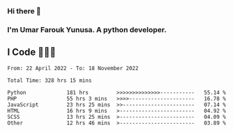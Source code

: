 ### Hi there 👋
### I'm Umar Farouk Yunusa. A python developer.
## I Code 👨🏻‍💻

<!--START_SECTION:waka-->

```text
From: 22 April 2022 - To: 18 November 2022

Total Time: 328 hrs 15 mins

Python             181 hrs         >>>>>>>>>>>>>>-----------   55.14 %
PHP                55 hrs 3 mins   >>>>---------------------   16.78 %
JavaScript         23 hrs 25 mins  >>-----------------------   07.14 %
HTML               16 hrs 9 mins   >------------------------   04.92 %
SCSS               13 hrs 25 mins  >------------------------   04.09 %
Other              12 hrs 46 mins  >------------------------   03.89 %
```

<!--END_SECTION:waka-->

<!--
**umarfarouk98/umarfarouk98** is a ✨ _special_ ✨ repository because its `README.md` (this file) appears on your GitHub profile.

Here are some ideas to get you started:

- 🔭 I’m currently working on ...
- 🌱 I’m currently learning ...
- 👯 I’m looking to collaborate on ...
- 🤔 I’m looking for help with ...
- 💬 Ask me about ...
- 📫 How to reach me: ...
- 😄 Pronouns: ...
- ⚡ Fun fact: ...
-->
